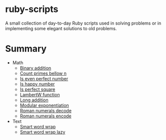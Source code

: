 # ruby-scripts

A small collection of day-to-day Ruby scripts used in solving problems or in implementing some elegant solutions to old problems.

# Summary

* Math
    * [Binary addition](./Math/binary_addition.rb)
    * [Count primes bellow n](./Math/count_primes_bellow_n.rb)
    * [Is even perfect number](./Math/is_even_perfect_number.rb)
    * [Is happy number](./Math/is_happy_number.rb)
    * [Is perfect square](./Math/is_perfect_square.rb)
    * [LambertW function](./Math/LambertW_function.rb)
    * [Long addition](./Math/long_addition.rb)
    * [Modular exponentiation](./Math/modular_exponentiation.rb)
    * [Roman numerals decode](./Math/roman_numerals_decode.rb)
    * [Roman numerals encode](./Math/roman_numerals_encode.rb)
* Text
    * [Smart word wrap](./Text/smart_word_wrap.rb)
    * [Smart word wrap lazy](./Text/smart_word_wrap_lazy.rb)
